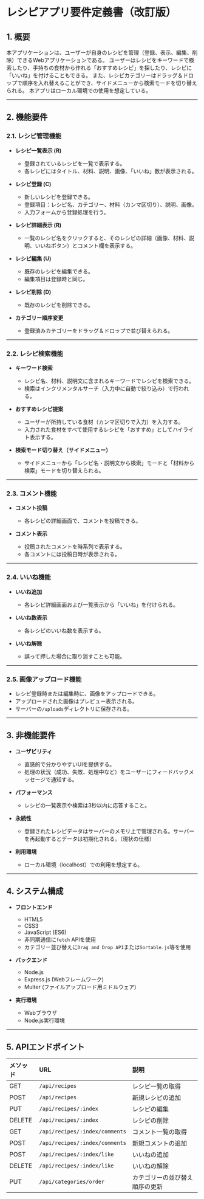# レシピアプリ要件定義書（改訂版）

## 1. 概要

本アプリケーションは、ユーザーが自身のレシピを管理（登録、表示、編集、削除）できるWebアプリケーションである。
ユーザーはレシピをキーワードで検索したり、手持ちの食材から作れる「おすすめレシピ」を探したり、レシピに「いいね」を付けることもできる。
また、レシピカテゴリーはドラッグ＆ドロップで順序を入れ替えることができ、サイドメニューから検索モードを切り替えられる。
本アプリはローカル環境での使用を想定している。

---

## 2. 機能要件

### 2.1. レシピ管理機能

* **レシピ一覧表示 (R)**

  * 登録されているレシピを一覧で表示する。
  * 各レシピにはタイトル、材料、説明、画像、「いいね」数が表示される。
* **レシピ登録 (C)**

  * 新しいレシピを登録できる。
  * 登録項目：レシピ名、カテゴリー、材料（カンマ区切り）、説明、画像。
  * 入力フォームから登録処理を行う。
* **レシピ詳細表示 (R)**

  * 一覧のレシピ名をクリックすると、そのレシピの詳細（画像、材料、説明、いいねボタン）とコメント欄を表示する。
* **レシピ編集 (U)**

  * 既存のレシピを編集できる。
  * 編集項目は登録時と同じ。
* **レシピ削除 (D)**

  * 既存のレシピを削除できる。
* **カテゴリー順序変更**

  * 登録済みカテゴリーをドラッグ＆ドロップで並び替えられる。

---

### 2.2. レシピ検索機能

* **キーワード検索**

  * レシピ名、材料、説明文に含まれるキーワードでレシピを検索できる。
  * 検索はインクリメンタルサーチ（入力中に自動で絞り込み）で行われる。
* **おすすめレシピ提案**

  * ユーザーが所持している食材（カンマ区切りで入力）を入力する。
  * 入力された食材をすべて使用するレシピを「おすすめ」としてハイライト表示する。
* **検索モード切り替え（サイドメニュー）**

  * サイドメニューから「レシピ名・説明文から検索」モードと「材料から検索」モードを切り替えられる。

---

### 2.3. コメント機能

* **コメント投稿**

  * 各レシピの詳細画面で、コメントを投稿できる。
* **コメント表示**

  * 投稿されたコメントを時系列で表示する。
  * 各コメントには投稿日時が表示される。

---

### 2.4. いいね機能

* **いいね追加**

  * 各レシピ詳細画面および一覧表示から「いいね」を付けられる。
* **いいね数表示**

  * 各レシピのいいね数を表示する。
* **いいね解除**

  * 誤って押した場合に取り消すことも可能。

---

### 2.5. 画像アップロード機能

* レシピ登録時または編集時に、画像をアップロードできる。
* アップロードされた画像はプレビュー表示される。
* サーバーの`/uploads`ディレクトリに保存される。

---

## 3. 非機能要件

* **ユーザビリティ**

  * 直感的で分かりやすいUIを提供する。
  * 処理の状況（成功、失敗、処理中など）をユーザーにフィードバックメッセージで通知する。
* **パフォーマンス**

  * レシピの一覧表示や検索は3秒以内に応答すること。
* **永続性**

  * 登録されたレシピデータはサーバーのメモリ上で管理される。サーバーを再起動するとデータは初期化される。（現状の仕様）
* **利用環境**

  * ローカル環境（localhost）での利用を想定する。

---

## 4. システム構成

* **フロントエンド**

  * HTML5
  * CSS3
  * JavaScript (ES6)
  * 非同期通信に`fetch` APIを使用
  * カテゴリー並び替えに`Drag and Drop API`または`Sortable.js`等を使用
* **バックエンド**

  * Node.js
  * Express.js (Webフレームワーク)
  * Multer (ファイルアップロード用ミドルウェア)
* **実行環境**

  * Webブラウザ
  * Node.js実行環境

---

## 5. APIエンドポイント

| メソッド   | URL                            | 説明              |
| :----- | :----------------------------- | :-------------- |
| GET    | `/api/recipes`                 | レシピ一覧の取得        |
| POST   | `/api/recipes`                 | 新規レシピの追加        |
| PUT    | `/api/recipes/:index`          | レシピの編集          |
| DELETE | `/api/recipes/:index`          | レシピの削除          |
| GET    | `/api/recipes/:index/comments` | コメント一覧の取得       |
| POST   | `/api/recipes/:index/comments` | 新規コメントの追加       |
| POST   | `/api/recipes/:index/like`     | いいねの追加          |
| DELETE | `/api/recipes/:index/like`     | いいねの解除          |
| PUT    | `/api/categories/order`        | カテゴリーの並び替え順序の更新 |